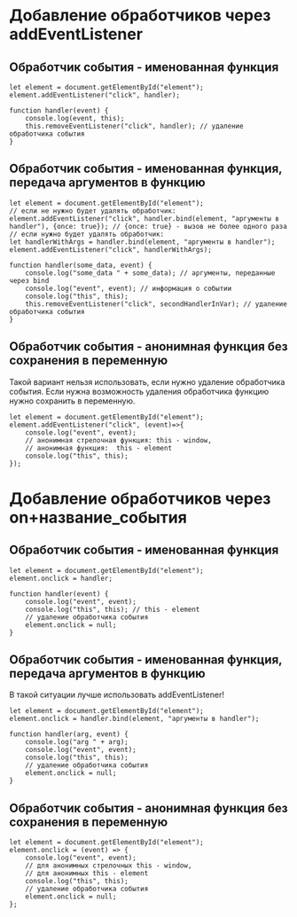 # Добавление обработчиков через addEventListener
## Обработчик события - именованная функция

    let element = document.getElementById("element");
    element.addEventListener("click", handler); 

    function handler(event) {
        console.log(event, this);
        this.removeEventListener("click", handler); // удаление обработчика события
    }

## Обработчик события - именованная функция, передача аргументов в функцию

    let element = document.getElementById("element");
    // если не нужно будет удалять обработчик:
    element.addEventListener("click", handler.bind(element, "аргументы в handler"), {once: true}); // {once: true} - вызов не более одного раза
    // если нужно будет удалять обработчик:
    let handlerWithArgs = handler.bind(element, "аргументы в handler");
    element.addEventListener("click", handlerWithArgs);

    function handler(some_data, event) {
        console.log("some_data " + some_data); // аргументы, переданные через bind
        console.log("event", event); // информация о событии
        console.log("this", this);
        this.removeEventListener("click", secondHandlerInVar); // удаление обработчика события
    }

## Обработчик события - анонимная функция без сохранения в переменную
Такой вариант нельзя использовать, если нужно удаление обработчика события.
Если нужна возможность удаления обработчика функцию нужно сохранить в переменную.

    let element = document.getElementById("element");
    element.addEventListener("click", (event)=>{
        console.log("event", event);
        // анонимная стрелочная функция: this - window,
        // анонимная функция:  this - element
        console.log("this", this);
    });

# Добавление обработчиков через on+название_события
## Обработчик события - именованная функция

    let element = document.getElementById("element");
    element.onclick = handler;

    function handler(event) {
        console.log("event", event);
        console.log("this", this); // this - element
        // удаление обработчика события
        element.onclick = null;
    }

## Обработчик события - именованная функция, передача аргументов в функцию
В такой ситуации лучше использовать addEventListener!

    let element = document.getElementById("element");
    element.onclick = handler.bind(element, "аргументы в handler"); 
    
    function handler(arg, event) {
        console.log("arg " + arg);
        console.log("event", event);
        console.log("this", this);
        // удаление обработчика события
        element.onclick = null;
    }

## Обработчик события - анонимная функция без сохранения в переменную

    let element = document.getElementById("element");
    element.onclick = (event) => {
        console.log("event", event);
        // для анонимных стрелочных this - window,
        // для анонимных this - element
        console.log("this", this);
        // удаление обработчика события
        element.onclick = null;
    };